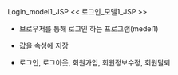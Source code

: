 Login_model1_JSP
<< 로그인_모델1_JSP >>

- 브로우저를 통해 로그인 하는 프로그램(medel1)

- 값을 속성에 저장

- 로그인, 로그아웃, 회원가입, 회원정보수정, 회원탈퇴
